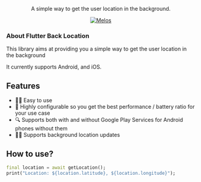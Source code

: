 <p align="center">
  <span>A simple way to get the user location in the background.</span>
</p>

<p align="center">
  <a href="https://github.com/invertase/melos#readme-badge"><img src="https://img.shields.io/badge/maintained%20with-melos-f700ff.svg?style=flat-square" alt="Melos" /></a>
</p>

### About Flutter Back Location

This library aims at providing you a simple way to get the user location in the background

It currently supports Android, and iOS.

## Features

- 👨‍💻️ Easy to use
- 🔋 Highly configurable so you get the best performance / battery ratio for your use case
- 🔍 Supports both with and without Google Play Services for Android phones without them
- 🏃‍♂️ Supports background location updates

## How to use?

```dart
final location = await getLocation();
print("Location: ${location.latitude}, ${location.longitude}");
```
